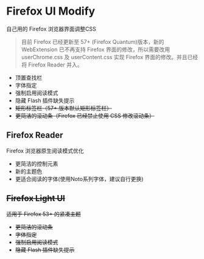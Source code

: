 # Firefox UI Modify

自己用的 Firefox 浏览器界面调整CSS

>目前 Firefox 已经更新至 57+ (Firefox Quantum)版本，新的 WebExtension 已不再支持 Firefox 界面的修改，所以需要改用 userChrome.css 及 userContent.css 实现 Firefox 界面的修改。并且已经将 Firefox Reader 并入。

* 顶置查找栏
* 字体指定
* 强制启用阅读模式
* 隐藏 Flash 插件缺失提示
* ~~矩形标签栏（57+ 版本默认矩形标签栏）~~
* ~~更简洁的滚动条（Firefox 已经禁止使用 CSS 修改滚动条）~~


## Firefox Reader

Firefox 浏览器原生阅读模式优化

* 更简洁的控制元素
* 新的主题色
* 更适合阅读的字体(使用Noto系列字体，建议自行更换)

## ~~Firefox Light UI~~

~~适用于 Firefox 53+ 的紧凑主题~~

* ~~更简洁的滚动条~~
* ~~字体指定~~
* ~~强制启用阅读模式~~
* ~~隐藏 Flash 插件缺失提示~~
